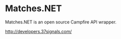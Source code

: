 Matches.NET
===========

Matches.NET is an open source Campfire API wrapper.

http://developers.37signals.com/
